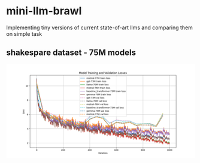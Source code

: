 # mini-llm-brawl
Implementing tiny versions of current state-of-art llms and comparing them on simple task


## shakespare dataset - 75M models
![graph](graph-75M.png)
